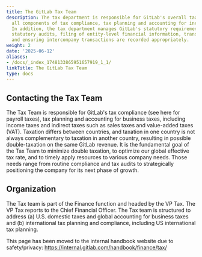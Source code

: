 ```yaml
---
title: The GitLab Tax Team
description: The tax department is responsible for GitLab's overall tax strategy including
  all components of tax compliance, tax planning and accounting for income taxes.
  In addition, the tax department manages GitLab's statutory requirements including
  statutory audits, filing of entity-level financial information, transfer pricing,
  and ensuring intercompany transactions are recorded appropriately.
weight: 2
date: '2025-06-12'
aliases:
- /docs/_index_1748133865951657919_1_1/
linkTitle: The GitLab Tax Team
type: docs
---
```


## Contacting the Tax Team

The Tax Team is responsible for GitLab's tax compliance (see here for payroll taxes), tax planning and accounting for business taxes, including income taxes and indirect taxes such as sales taxes and value-added taxes (VAT). Taxation differs between countries, and taxation in one country is not always complementary to taxation in another country, resulting in possible double-taxation on the same GitLab revenue. It is the fundamental goal of the Tax Team to minimize double taxation, to optimize our global effective tax rate, and to timely apply resources to various company needs. Those needs range from routine compliance and tax audits to strategically positioning the company for its next phase of growth.

## Organization

The Tax team is part of the Finance function and headed by the VP Tax. The VP Tax reports to the Chief Financial Officer. The Tax team is structured to address (a) U.S. domestic taxes and global accounting for business taxes and (b) international tax planning and compliance, including US international tax planning.

This page has been moved to the internal handbook website due to safety/privacy: https://internal.gitlab.com/handbook/finance/tax/
